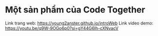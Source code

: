 # Một sản phẩm của Code Together
Link trang web: https://young2anster.github.io/introWeb
Link video demo: https://youtu.be/q9W-9OGo6p0?si=gY44G6lh-cXNvacV

